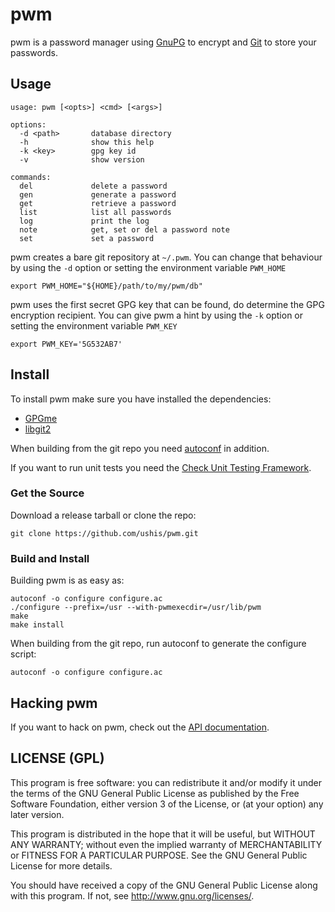 # pwm

pwm is a password manager using [GnuPG](http://www.gnupg.org) to encrypt and
[Git](http://git-scm.com) to store your passwords.

## Usage

    usage: pwm [<opts>] <cmd> [<args>]

    options:
      -d <path>       database directory
      -h              show this help
      -k <key>        gpg key id
      -v              show version

    commands:
      del             delete a password
      gen             generate a password
      get             retrieve a password
      list            list all passwords
      log             print the log
      note            get, set or del a password note
      set             set a password

pwm creates a bare git repository at ```~/.pwm```. You can change that
behaviour by using the ```-d``` option or setting the environment
variable ```PWM_HOME```

    export PWM_HOME="${HOME}/path/to/my/pwm/db"

pwm uses the first secret GPG key that can be found, do determine the GPG
encryption recipient. You can give pwm a hint by using the ```-k``` option or
setting the environment variable ```PWM_KEY```

    export PWM_KEY='5G532AB7'

## Install

To install pwm make sure you have installed the dependencies:

* [GPGme](http://www.gnupg.org/related_software/gpgme)
* [libgit2](http://libgit2.github.com)

When building from the git repo you need
[autoconf](https://www.gnu.org/software/autoconf) in addition.

If you want to run unit tests you need the
[Check Unit Testing Framework](http://check.sourceforge.net/).

### Get the Source

Download a release tarball or clone the repo:

    git clone https://github.com/ushis/pwm.git

### Build and Install

Building pwm is as easy as:

    autoconf -o configure configure.ac
    ./configure --prefix=/usr --with-pwmexecdir=/usr/lib/pwm
    make
    make install

When building from the git repo, run autoconf to generate the configure script:

    autoconf -o configure configure.ac

## Hacking pwm

If you want to hack on pwm, check out the
[API documentation](http://ushis.github.io/pwm).

## LICENSE (GPL)

This program is free software: you can redistribute it and/or modify
it under the terms of the GNU General Public License as published by
the Free Software Foundation, either version 3 of the License, or
(at your option) any later version.

This program is distributed in the hope that it will be useful,
but WITHOUT ANY WARRANTY; without even the implied warranty of
MERCHANTABILITY or FITNESS FOR A PARTICULAR PURPOSE.  See the
GNU General Public License for more details.

You should have received a copy of the GNU General Public License
along with this program.  If not, see <http://www.gnu.org/licenses/>.

